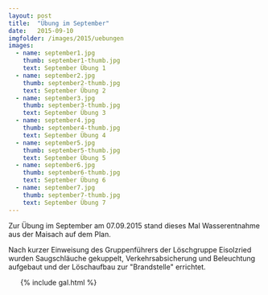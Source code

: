 ```yaml
---
layout: post
title:  "Übung im September"
date:   2015-09-10
imgfolder: /images/2015/uebungen
images:
  - name: september1.jpg
    thumb: september1-thumb.jpg
    text: September Übung 1
  - name: september2.jpg
    thumb: september2-thumb.jpg
    text: September Übung 2
  - name: september3.jpg
    thumb: september3-thumb.jpg
    text: September Übung 3
  - name: september4.jpg
    thumb: september4-thumb.jpg
    text: September Übung 4
  - name: september5.jpg
    thumb: september5-thumb.jpg
    text: September Übung 5
  - name: september6.jpg
    thumb: september6-thumb.jpg
    text: September Übung 6
  - name: september7.jpg
    thumb: september7-thumb.jpg
    text: September Übung 7
---
```


Zur Übung im September am 07.09.2015 stand dieses Mal Wasserentnahme aus der Maisach auf dem Plan.

Nach kurzer Einweisung des Gruppenführers der Löschgruppe Eisolzried wurden Saugschläuche gekuppelt, Verkehrsabsicherung und Beleuchtung aufgebaut und der Löschaufbau zur "Brandstelle" errichtet.

<ul class="posts">
  {% include gal.html %}
</ul>
